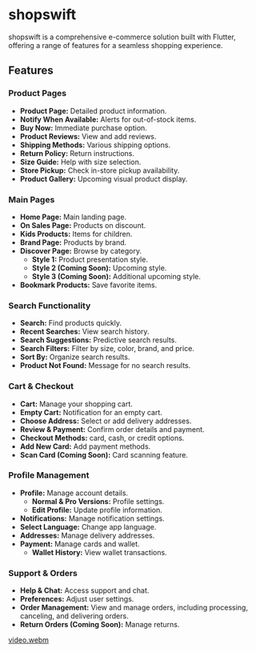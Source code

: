 # shopswift

shopswift is a comprehensive e-commerce solution built with Flutter, offering a range of features for a seamless shopping experience.

## Features

### Product Pages
- **Product Page:** Detailed product information.
- **Notify When Available:** Alerts for out-of-stock items.
- **Buy Now:** Immediate purchase option.
- **Product Reviews:** View and add reviews.
- **Shipping Methods:** Various shipping options.
- **Return Policy:** Return instructions.
- **Size Guide:** Help with size selection.
- **Store Pickup:** Check in-store pickup availability.
- **Product Gallery:** Upcoming visual product display.

### Main Pages
- **Home Page:** Main landing page.
- **On Sales Page:** Products on discount.
- **Kids Products:** Items for children.
- **Brand Page:** Products by brand.
- **Discover Page:** Browse by category.
  - **Style 1:** Product presentation style.
  - **Style 2 (Coming Soon):** Upcoming style.
  - **Style 3 (Coming Soon):** Additional upcoming style.
- **Bookmark Products:** Save favorite items.

### Search Functionality
- **Search:** Find products quickly.
- **Recent Searches:** View search history.
- **Search Suggestions:** Predictive search results.
- **Search Filters:** Filter by size, color, brand, and price.
- **Sort By:** Organize search results.
- **Product Not Found:** Message for no search results.

### Cart & Checkout
- **Cart:** Manage your shopping cart.
- **Empty Cart:** Notification for an empty cart.
- **Choose Address:** Select or add delivery addresses.
- **Review & Payment:** Confirm order details and payment.
- **Checkout Methods:** card, cash, or credit options.
- **Add New Card:** Add payment methods.
- **Scan Card (Coming Soon):** Card scanning feature.

### Profile Management
- **Profile:** Manage account details.
  - **Normal & Pro Versions:** Profile settings.
  - **Edit Profile:** Update profile information.
- **Notifications:** Manage notification settings.
- **Select Language:** Change app language.
- **Addresses:** Manage delivery addresses.
- **Payment:** Manage cards and wallet.
  - **Wallet History:** View wallet transactions.

### Support & Orders
- **Help & Chat:** Access support and chat.
- **Preferences:** Adjust user settings.
- **Order Management:** View and manage orders, including processing, canceling, and delivering orders.
- **Return Orders (Coming Soon):** Manage returns.
 
[video.webm](https://github.com/user-attachments/assets/6b8554c1-6a42-4aea-a757-4da8c8375724)

